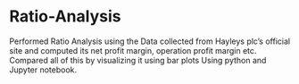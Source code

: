 # Ratio-Analysis
Performed Ratio Analysis using the Data collected from Hayleys plc’s official site and computed its net profit margin, operation profit margin etc. Compared all of this by visualizing it using bar plots Using python and Jupyter notebook.
